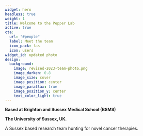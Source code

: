```yaml
---
widget: hero
headless: true
weight: 1
title: Welcome to the Pepper Lab
active: true
cta:
  url: "#people"
  label: Meet the team
  icon_pack: fas
  icon: users
widget_id: updated photo
design:
  background:
    image: revised-2023-team-photo.png
    image_darken: 0.8
    image_size: cover
    image_position: center
    image_parallax: true
    image_position_y: center
    text_color_light: true
---
```


**Based at Brighton and Sussex Medical School (BSMS)**

**The University of Sussex, UK.**

A Sussex based research team hunting for novel cancer therapies.


